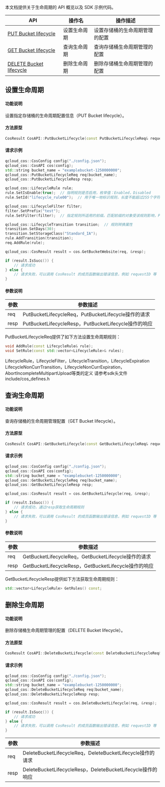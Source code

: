 本文档提供关于生命周期的 API 概览以及 SDK 示例代码。

| API                                                          | 操作名       | 操作描述                       |
| ------------------------------------------------------------ | ------------ | ------------------------------ |
| [PUT Bucket lifecycle](https://cloud.tencent.com/document/product/436/8280) | 设置生命周期 | 设置存储桶的生命周期管理的配置 |
| [GET Bucket lifecycle](https://cloud.tencent.com/document/product/436/8278) | 查询生命周期 | 查询存储桶生命周期管理的配置   |
| [DELETE Bucket lifecycle](https://cloud.tencent.com/document/product/436/8284) | 删除生命周期 | 删除存储桶生命周期管理的配置   |

## 设置生命周期

#### 功能说明

设置指定存储桶的生命周期配置信息（PUT Bucket lifecycle）。

#### 方法原型

```cpp
CosResult CosAPI::PutBucketLifecycle(const PutBucketLifecycleReq& request, PutBucketLifecycleResp* response)
```

#### 请求示例

```cpp
qcloud_cos::CosConfig config("./config.json");
qcloud_cos::CosAPI cos(config);
std::string bucket_name = "examplebucket-1250000000";
qcloud_cos::PutBucketLifecycleReq req(bucket_name);
qcloud_cos::PutBucketLifecycleResp resp;

qcloud_cos::LifecycleRule rule;
rule.SetIsEnable(true);  // 指明规则是否启用，枚举值：Enabled，Disabled	
rule.SetId("lifecycle_rule00");  // 用于唯一地标识规则，长度不能超过255个字符

qcloud_cos::LifecycleFilter filter;
filter.SetPrefix("test");
rule.SetFilter(filter);  // 指定规则所适用的前缀。匹配前缀的对象受该规则影响，Prefix最多只能有一个

qcloud_cos::LifecycleTransition transition;  // 规则转换属性
transition.SetDays(30);
transition.SetStorageClass("Standard_IA");
rule.AddTransition(transition);
req.AddRule(rule);

qcloud_cos::CosResult result = cos.GetBucketWebsite(req, &resp);

if (result.IsSucc()) {
	// 请求成功
} else {
    // 请求失败，可以调用 CosResult 的成员函数输出错误信息，例如 requestID 等
} 
```

#### 参数说明

| 参数 | 参数描述                                  |
| ---- | ----------------------------------------- |
| req  | PutBucketLifecycleReq，PutBucketLifecycle操作的请求  |
| resp | PutBucketLifecycleResp，PutBucketLifecycle操作的响应 |

PutBucketLifecycleReq提供了如下方法设置生命周期规则：
```cpp
void AddRule(const LifecycleRule& rule);
void SetRule(const std::vector<LifecycleRule>& rules);
```

LifecycleRule，LifecycleFilter，LifecycleTransition，LifecycleExpiration
LifecycleNonCurrTransition，LifecycleNonCurrExpiration，AbortIncompleteMultipartUpload等类的定义
请参考sdk头文件include/cos_defines.h


## 查询生命周期

#### 功能说明

查询存储桶的生命周期管理配置（GET Bucket lifecycle）。

#### 方法原型

```cpp
CosResult CosAPI::GetBucketLifecycle(const GetBucketLifecycleReq& request, GetBucketLifecycleResp* response);
```

#### 请求示例

```cpp
qcloud_cos::CosConfig config("./config.json");
qcloud_cos::CosAPI cos(config);
std::string bucket_name = "examplebucket-1250000000";
qcloud_cos::GetBucketLifecycleReq req(bucket_name);
qcloud_cos::GetBucketLifecycleResp resp;

qcloud_cos::CosResult result = cos.GetBucketLifecycle(req, &resp);

if (result.IsSucc()) {
	// 请求成功，通过resp获取生命周期规则
} else {
    // 请求失败，可以调用 CosResult 的成员函数输出错误信息，例如 requestID 等
} 
```


#### 参数说明

| 参数 | 参数描述                                  |
| ---- | ----------------------------------------- |
| req  | GetBucketLifecycleReq，GetBucketLifecycle操作的请求  |
| resp | GetBucketLifecycleResp，GetBucketLifecycle操作的响应 |


GetBucketLifecycleResp提供如下方法获取生命周期规则：
```cpp
std::vector<LifecycleRule> GetRules() const;
```

## 删除生命周期

#### 功能说明

删除存储桶生命周期管理的配置（DELETE Bucket lifecycle）。

#### 方法原型

```cpp
CosResult CosAPI::DeleteBucketLifecycle(const DeleteBucketLifecycleReq& request, DeleteBucketLifecycleResp* response);
```

#### 请求示例

```cpp
qcloud_cos::CosConfig config("./config.json");
qcloud_cos::CosAPI cos(config);
std::string bucket_name = "examplebucket-1250000000";
qcloud_cos::DeleteBucketLifecycleReq req(bucket_name);
qcloud_cos::DeleteBucketLifecycleResp resp;

qcloud_cos::CosResult result = cos.DeleteBucketLifecycle(req, &resp);

if (result.IsSucc()) {
	// 请求成功
} else {
    // 请求失败，可以调用 CosResult 的成员函数输出错误信息，例如 requestID 等
} 
```

| 参数 | 参数描述                                  |
| ---- | ----------------------------------------- |
| req  | DeleteBucketLifecycleReq，DeleteBucketLifecycle操作的请求  |
| resp | DeleteBucketLifecycleResp，DeleteBucketLifecycle操作的响应 |
